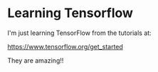 # Learning Tensorflow

I'm just learning TensorFlow from the tutorials at: 

https://www.tensorflow.org/get_started

They are amazing!!
